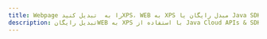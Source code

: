 ---title: Webpage را به  تبدیل کنیدXPS، WEB به XPS مبدل رایگان یا Java SDKdescription: تبدیل رایگانWEB به XPS با استفاده از Java Cloud APIs & SDK همچنین اسناد PDF را در Cloud ایجاد، ویرایش و رندر کنید.---